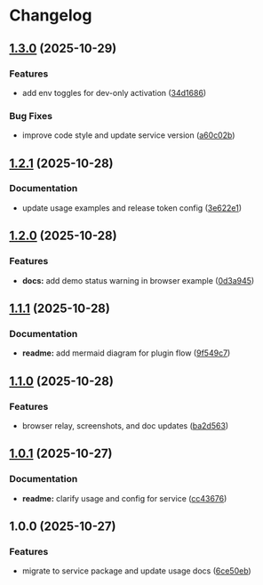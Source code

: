 # Changelog

## [1.3.0](https://github.com/CoMfUcIoS/console-inline.nvim/compare/@console-inline/service-v1.2.1...@console-inline/service-v1.3.0) (2025-10-29)


### Features

* add env toggles for dev-only activation ([34d1686](https://github.com/CoMfUcIoS/console-inline.nvim/commit/34d168661a3eab74f9a9aa9c9f9f02d068af369c))


### Bug Fixes

* improve code style and update service version ([a60c02b](https://github.com/CoMfUcIoS/console-inline.nvim/commit/a60c02bcf247d4580b6d35b659b38915dba45d87))

## [1.2.1](https://github.com/CoMfUcIoS/console-inline.nvim/compare/@console-inline/service-v1.2.0...@console-inline/service-v1.2.1) (2025-10-28)


### Documentation

* update usage examples and release token config ([3e622e1](https://github.com/CoMfUcIoS/console-inline.nvim/commit/3e622e18330226f58a964774ccccf86088cd592c))

## [1.2.0](https://github.com/CoMfUcIoS/console-inline.nvim/compare/@console-inline/service-v1.1.1...@console-inline/service-v1.2.0) (2025-10-28)


### Features

* **docs:** add demo status warning in browser example ([0d3a945](https://github.com/CoMfUcIoS/console-inline.nvim/commit/0d3a94507ec793ce952220fca3b1bc527ff780db))

## [1.1.1](https://github.com/CoMfUcIoS/console-inline.nvim/compare/@console-inline/service-v1.1.0...@console-inline/service-v1.1.1) (2025-10-28)


### Documentation

* **readme:** add mermaid diagram for plugin flow ([9f549c7](https://github.com/CoMfUcIoS/console-inline.nvim/commit/9f549c7b8daf63aa0f3c2b811e096f0803d0f28d))

## [1.1.0](https://github.com/CoMfUcIoS/console-inline.nvim/compare/@console-inline/service-v1.0.1...@console-inline/service-v1.1.0) (2025-10-28)


### Features

* browser relay, screenshots, and doc updates ([ba2d563](https://github.com/CoMfUcIoS/console-inline.nvim/commit/ba2d5639842539ab36deb52981b31b10450a151c))

## [1.0.1](https://github.com/CoMfUcIoS/console-inline.nvim/compare/@console-inline/service-v1.0.0...@console-inline/service-v1.0.1) (2025-10-27)


### Documentation

* **readme:** clarify usage and config for service ([cc43676](https://github.com/CoMfUcIoS/console-inline.nvim/commit/cc43676c4b14af2b627cc8ba599efd5ef6f9b6fd))

## 1.0.0 (2025-10-27)


### Features

* migrate to service package and update usage docs ([6ce50eb](https://github.com/CoMfUcIoS/console-inline.nvim/commit/6ce50eb09f0677df517f1a4c0f45d55efc64798c))
